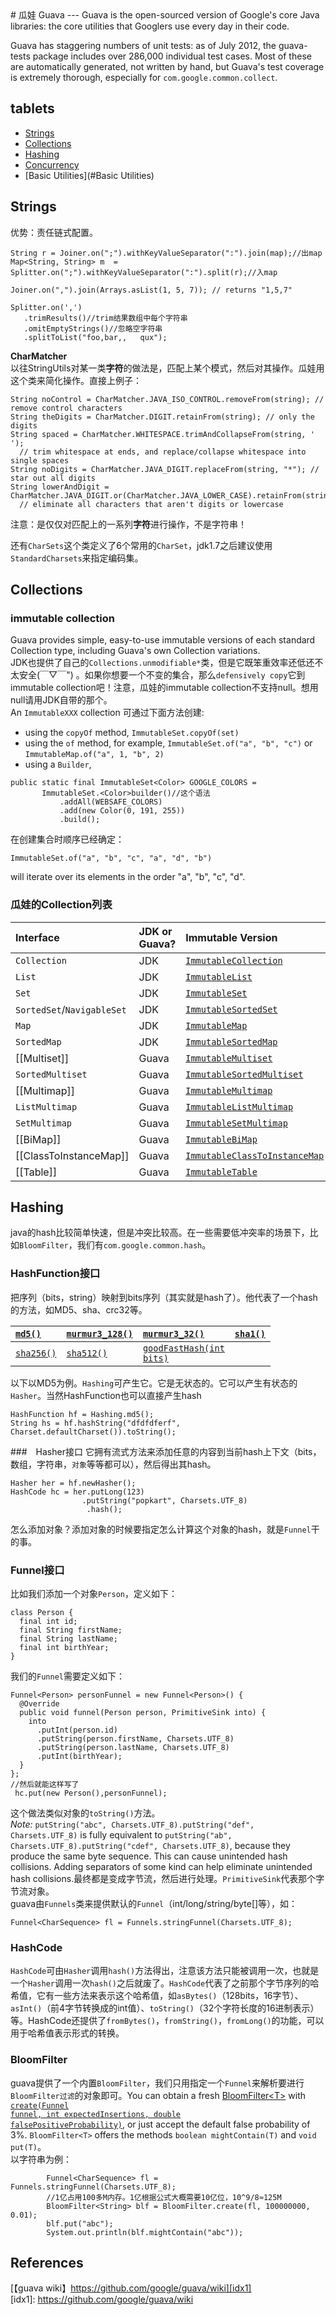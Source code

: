 <link rel="stylesheet" href="http://yandex.st/highlightjs/6.2/styles/googlecode.min.css">
 
<script src="http://code.jquery.com/jquery-1.7.2.min.js"></script>
<script src="http://yandex.st/highlightjs/6.2/highlight.min.js"></script>
 
<script>hljs.initHighlightingOnLoad();</script>
<script type="text/javascript">
 $(document).ready(function(){
      $("h2,h3,h4,h5,h6").each(function(i,item){
        var tag = $(item).get(0).localName;
        $(item).attr("id","wow"+i);
        $("#category").append('<a class="new'+tag+'" href="#wow'+i+'">'+$(this).text()+'</a></br>');
        $(".newh2").css("margin-left",0);
        $(".newh3").css("margin-left",20);
        $(".newh4").css("margin-left",40);
        $(".newh5").css("margin-left",60);
        $(".newh6").css("margin-left",80);
      });
 });
</script>
<div id="category"></div>
# 瓜娃 Guava
---
Guava is the open-sourced version of Google's core Java libraries: the core utilities that Googlers use every day in their code. 

Guava has staggering numbers of unit tests: as of July 2012, the guava-tests package includes over 286,000 individual test cases. Most of these are automatically generated, not written by hand, but Guava's test coverage is extremely thorough, especially for `com.google.common.collect`.
## tablets
* [Strings](#Strings)
*  [Collections](#Collections)
*  [Hashing](#Hashing)
*  [Concurrency](#Concurrency)
*  [Basic Utilities](#Basic Utilities)


## Strings
优势：责任链式配置。

	String r = Joiner.on(";").withKeyValueSeparator(":").join(map);//出map
	Map<String, String> m  = Splitter.on(";").withKeyValueSeparator(":").split(r);//入map

	Joiner.on(",").join(Arrays.asList(1, 5, 7)); // returns "1,5,7"

	Splitter.on(',')
       .trimResults()//trim结果数组中每个字符串
       .omitEmptyStrings()//忽略空字符串
       .splitToList("foo,bar,,   qux");

**CharMatcher**  
以往StringUtils对某一类**字符**的做法是，匹配上某个模式，然后对其操作。瓜娃用这个类来简化操作。直接上例子：

```
String noControl = CharMatcher.JAVA_ISO_CONTROL.removeFrom(string); // remove control characters
String theDigits = CharMatcher.DIGIT.retainFrom(string); // only the digits
String spaced = CharMatcher.WHITESPACE.trimAndCollapseFrom(string, ' ');
  // trim whitespace at ends, and replace/collapse whitespace into single spaces
String noDigits = CharMatcher.JAVA_DIGIT.replaceFrom(string, "*"); // star out all digits
String lowerAndDigit = CharMatcher.JAVA_DIGIT.or(CharMatcher.JAVA_LOWER_CASE).retainFrom(string);
  // eliminate all characters that aren't digits or lowercase
```

注意：是仅仅对匹配上的一系列**字符**进行操作，不是字符串！

还有`CharSets`这个类定义了6个常用的`CharSet`，jdk1.7之后建议使用`StandardCharsets`来指定编码集。

## Collections

### immutable collection
Guava provides simple, easy-to-use immutable versions of each standard  Collection  type, including Guava's own  Collection  variations.  
JDK也提供了自己的`Collections.unmodifiable*`类，但是它既笨重效率还低还不太安全(￣▽￣") 。如果你想要一个不变的集合，那么`defensively copy`它到immutable collection吧！注意，瓜娃的immutable collection不支持null。想用null请用JDK自带的那个。    
An `ImmutableXXX` collection 可通过下面方法创建:
  * using the `copyOf` method, `ImmutableSet.copyOf(set)`
  * using the `of` method, for example, `ImmutableSet.of("a", "b", "c")` or `ImmutableMap.of("a", 1, "b", 2)`
  * using a `Builder`,
```
public static final ImmutableSet<Color> GOOGLE_COLORS =
       ImmutableSet.<Color>builder()//这个语法
           .addAll(WEBSAFE_COLORS)
           .add(new Color(0, 191, 255))
           .build();
```

在创建集合时顺序已经确定：
```
ImmutableSet.of("a", "b", "c", "a", "d", "b")
```
will iterate over its elements in the order "a", "b", "c", "d".

### 瓜娃的Collection列表 

| Interface | JDK or Guava? | Immutable Version |
|:----------|:--------------|:------------------|
| `Collection` | JDK           | <a href='http://google.github.io/guava/releases/snapshot/api/docs/com/google/common/collect/ImmutableCollection.html'><code>ImmutableCollection</code></a> |
| `List`    | JDK           | <a href='http://google.github.io/guava/releases/snapshot/api/docs/com/google/common/collect/ImmutableList.html'><code>ImmutableList</code></a> |
| `Set`     | JDK           | <a href='http://google.github.io/guava/releases/snapshot/api/docs/com/google/common/collect/ImmutableSet.html'><code>ImmutableSet</code></a> |
| `SortedSet`/`NavigableSet` | JDK           | <a href='http://google.github.io/guava/releases/snapshot/api/docs/com/google/common/collect/ImmutableSortedSet.html'><code>ImmutableSortedSet</code></a> |
| `Map`     | JDK           | <a href='http://google.github.io/guava/releases/snapshot/api/docs/com/google/common/collect/ImmutableMap.html'><code>ImmutableMap</code></a> |
| `SortedMap` | JDK           | <a href='http://google.github.io/guava/releases/snapshot/api/docs/com/google/common/collect/ImmutableSortedMap.html'><code>ImmutableSortedMap</code></a> |
| [[Multiset]] | Guava         | <a href='http://google.github.io/guava/releases/snapshot/api/docs/com/google/common/collect/ImmutableMultiset.html'><code>ImmutableMultiset</code></a> |
| `SortedMultiset` | Guava         | <a href='http://google.github.io/guava/releases/12.0/api/docs/com/google/common/collect/ImmutableSortedMultiset.html'><code>ImmutableSortedMultiset</code></a> |
| [[Multimap]] | Guava         | <a href='http://google.github.io/guava/releases/snapshot/api/docs/com/google/common/collect/ImmutableMultimap.html'><code>ImmutableMultimap</code></a> |
| `ListMultimap` | Guava         | <a href='http://google.github.io/guava/releases/snapshot/api/docs/com/google/common/collect/ImmutableListMultimap.html'><code>ImmutableListMultimap</code></a> |
| `SetMultimap` | Guava         | <a href='http://google.github.io/guava/releases/snapshot/api/docs/com/google/common/collect/ImmutableSetMultimap.html'><code>ImmutableSetMultimap</code></a> |
| [[BiMap]] | Guava         | <a href='http://google.github.io/guava/releases/snapshot/api/docs/com/google/common/collect/ImmutableBiMap.html'><code>ImmutableBiMap</code></a> |
| [[ClassToInstanceMap]] | Guava         | <a href='http://google.github.io/guava/releases/snapshot/api/docs/com/google/common/collect/ImmutableClassToInstanceMap.html'><code>ImmutableClassToInstanceMap</code></a> |
| [[Table]] | Guava         | <a href='http://google.github.io/guava/releases/snapshot/api/docs/com/google/common/collect/ImmutableTable.html'><code>ImmutableTable</code></a> |

## Hashing
java的hash比较简单快速，但是冲突比较高。在一些需要低冲突率的场景下，比如`BloomFilter`，我们有`com.google.common.hash`。  

### HashFunction接口
把序列（bits，string）映射到bits序列（其实就是hash了）。他代表了一个hash的方法，如MD5、sha、crc32等。  

| <a href='http://google.github.io/guava/releases/12.0/api/docs/com/google/common/hash/Hashing.html#md5()'><code>md5()</code></a> | <a href='http://google.github.io/guava/releases/12.0/api/docs/com/google/common/hash/Hashing.html#murmur3_128()'><code>murmur3_128()</code></a> | <a href='http://google.github.io/guava/releases/12.0/api/docs/com/google/common/hash/Hashing.html#murmur3_32()'><code>murmur3_32()</code></a> | <a href='http://google.github.io/guava/releases/12.0/api/docs/com/google/common/hash/Hashing.html#sha1()'><code>sha1()</code></a> |
|:----------------------------------------------------------------------------------------------------------------------------------------------------|:--------------------------------------------------------------------------------------------------------------------------------------------------------------------|:------------------------------------------------------------------------------------------------------------------------------------------------------------------|:------------------------------------------------------------------------------------------------------------------------------------------------------|
| <a href='http://google.github.io/guava/releases/12.0/api/docs/com/google/common/hash/Hashing.html#sha256()'><code>sha256()</code></a> | <a href='http://google.github.io/guava/releases/12.0/api/docs/com/google/common/hash/Hashing.html#sha512()'><code>sha512()</code></a>           | <a href='http://google.github.io/guava/releases/12.0/api/docs/com/google/common/hash/Hashing.html#goodFastHash(int)'><code>goodFastHash(int bits)</code></a> |


以下以MD5为例。`Hashing`可产生它。它是无状态的。它可以产生有状态的`Hasher`。当然HashFunction也可以直接产生hash

	HashFunction hf = Hashing.md5();
	String hs = hf.hashString("dfdfdferf", Charset.defaultCharset()).toString();
###　Hasher接口
它拥有流式方法来添加任意的内容到当前hash上下文（bits，数组，字符串，`对象`等等都可以），然后得出其hash。
	
	Hasher her = hf.newHasher();
	HashCode hc = her.putLong(123)
		   		   	.putString("popkart", Charsets.UTF_8)
				     .hash();
怎么添加对象？添加对象的时候要指定怎么计算这个对象的hash，就是`Funnel`干的事。

### Funnel接口
比如我们添加一个对象`Person`，定义如下：

```
class Person {
  final int id;
  final String firstName;
  final String lastName;
  final int birthYear;
}

```
我们的`Funnel`需要定义如下：

```
Funnel<Person> personFunnel = new Funnel<Person>() {
  @Override
  public void funnel(Person person, PrimitiveSink into) {
    into
      .putInt(person.id)
      .putString(person.firstName, Charsets.UTF_8)
      .putString(person.lastName, Charsets.UTF_8)
      .putInt(birthYear);
  }
};
//然后就能这样写了
 hc.put(new Person(),personFunnel);
```
这个做法类似对象的`toString()`方法。  
_Note:_ `putString("abc", Charsets.UTF_8).putString("def", Charsets.UTF_8)` is fully equivalent to `putString("ab", Charsets.UTF_8).putString("cdef", Charsets.UTF_8)`, because they produce the same byte sequence.  This can cause unintended hash collisions.  Adding separators of some kind can help eliminate unintended hash collisions.最终都是变成字节流，然后进行处理。`PrimitiveSink`代表那个字节流对象。  
guava由`Funnels`类来提供默认的`Funnel`（int/long/string/byte[]等），如：

	Funnel<CharSequence> fl = Funnels.stringFunnel(Charsets.UTF_8);




### HashCode
`HashCode`可由`Hasher`调用`hash()`方法得出，注意该方法只能被调用一次，也就是一个`Hasher`调用一次`hash()`之后就废了。`HashCode`代表了之前那个字节序列的哈希值，它有一些方法来表示这个哈希值，如`asBytes()`（128bits，16字节）、`asInt()`（前4字节转换成的int值）、`toString()`（32个字符长度的16进制表示）等。HashCode还提供了`fromBytes()`，`fromString()`，`fromLong()`的功能，可以用于哈希值表示形式的转换。

### BloomFilter
guava提供了一个内置`BloomFilter`，我们只用指定一个`Funnel`来解析要进行`BloomFilter过滤`的对象即可。You can obtain a fresh [BloomFilter&lt;T&gt;](http://google.github.io/guava/releases/snapshot/api/docs/com/google/common/hash/BloomFilter.html) with <a href='http://google.github.io/guava/releases/snapshot/api/docs/com/google/common/hash/BloomFilter.html#create(com.google.common.hash.Funnel, int, double)'><code>create(Funnel funnel, int expectedInsertions, double falsePositiveProbability)</code></a>, or just accept the default false probability of 3%. `BloomFilter<T>` offers the methods `boolean mightContain(T)` and `void put(T)`。  
以字符串为例：

```
		Funnel<CharSequence> fl = Funnels.stringFunnel(Charsets.UTF_8);
		//1亿占用100多M内存。1亿根据公式大概需要10亿位，10^9/8≈125M
		BloomFilter<String> blf = BloomFilter.create(fl, 100000000, 0.01);
		blf.put("abc");
		System.out.println(blf.mightContain("abc"));
```

## References
[【guava wiki】https://github.com/google/guava/wiki][idx1]  
[idx1]: https://github.com/google/guava/wiki
